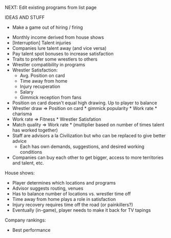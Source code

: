 NEXT:
Edit existing programs from list page

IDEAS AND STUFF
* Make a game out of hiring / firing
 - Monthly income derived from house shows
 - [Interruption] Talent injuries
 - Companies lure talent away (and vice versa)
 - Pay talent spot bonuses to increase satisfaction
 - Traits to prefer some wrestlers to others
 - Wrestler compatibility in programs
 - Wrestler Satisfaction:
   - Avg. Position on card
   - Time away from home
   - Injury recuperation
   - Salary
   - Gimmick reception from fans
 - Position on card doesn't equal high drawing. Up to player to balance
 - Wrestler draw => Position on card * gimmick popularity * Work rate * charisma
 - Work rate => Fitness * Wrestler Satisfation
 - Match quality => Work rate * (multiplier based on number of times talent has worked together)
 - Staff are advisors a la Civilization but who can be replaced to give better advice
   - Each has own demands, suggestions, and desired working conditions
 - Companies can buy each other to get bigger, access to more territories and talent, etc.

House shows:
 - Player determines which locations and programs
 - Advisor suggests routing, venues
 - Has to balance number of locations vs. wrestler time off
 - Time away from home plays a role in satisfaction
 - Injury recovery requires time off the road (or painkillers?)
 - Eventually (in-game), player needs to make it back for TV tapings

Company rankings:
 - Best performance
